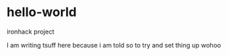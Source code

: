 # hello-world
ironhack project

I am writing tsuff here because i am told so to try and set thing up wohoo
